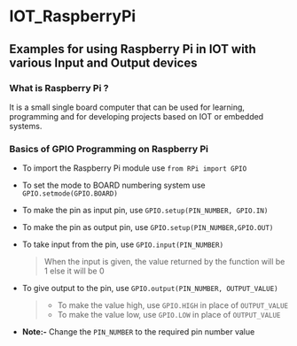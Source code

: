 # IOT_RaspberryPi

## Examples for using Raspberry Pi in IOT with various Input and Output devices 

### What is Raspberry Pi ?
It is a small single board computer that can be used for learning, programming and for developing projects based on IOT or embedded systems.

### Basics of GPIO Programming on Raspberry Pi
- To import the Raspberry Pi module use `from RPi import GPIO`
 
- To set the mode to BOARD numbering system use `GPIO.setmode(GPIO.BOARD)`
 
- To make the pin as input pin, use `GPIO.setup(PIN_NUMBER, GPIO.IN)`
 
- To make the pin as output pin, use `GPIO.setup(PIN_NUMBER,GPIO.OUT)`
 
- To take input from the pin, use `GPIO.input(PIN_NUMBER)`
  > When the input is given, the value returned by the function will be 1 else it will be 0
  
- To give output to the pin, use `GPIO.output(PIN_NUMBER, OUTPUT_VALUE)`
  > * To make the value high, use `GPIO.HIGH` in place of `OUTPUT_VALUE`
  > * To make the value low, use `GPIO.LOW` in place of `OUTPUT_VALUE` 
  
- **Note:-** Change the `PIN_NUMBER` to the required pin number value


  
        

